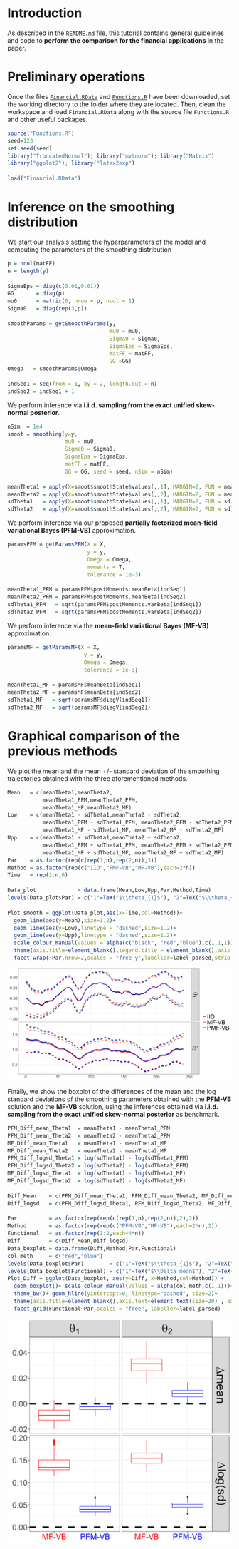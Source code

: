 Introduction
============

As described in the [`README.md`](https://github.com/augustofasano/Dynamic-Probit-PFMVB/blob/main/README.md) file, this tutorial contains general guidelines and code to **perform the comparison for the financial applications** in the paper.

Preliminary operations
======================

Once the files [`Financial.RData`](https://github.com/augustofasano/Dynamic-Probit-PFMVB/blob/main/Financial.RData) and [`Functions.R`](https://github.com/augustofasano/Dynamic-Probit-PFMVB/blob/main/Functions.R) have been downloaded, set the working directory to the folder where they are located. Then, clean the workspace and load `Financial.RData` along with the source file `Functions.R` and other useful packages.

``` r
source("Functions.R")
seed=123
set.seed(seed)
library("TruncatedNormal"); library("mvtnorm"); library("Matrix")
library("ggplot2"); library("latex2exp")

load("Financial.RData")
```

Inference on the smoothing distribution
======================

We start our analysis setting the hyperparameters of the model and computing the parameters of the smoothing distribution
````r
p = ncol(matFF)
n = length(y)

SigmaEps = diag(c(0.01,0.01))
GG       = diag(p)
mu0      = matrix(0, nrow = p, ncol = 1)
Sigma0   = diag(rep(3,p))

smoothParams = getSmooothParams(y,
                                mu0 = mu0,
                                Sigma0 = Sigma0,
                                SigmaEps = SigmaEps,
                                matFF = matFF,
                                GG =GG)
Omega   = smoothParams$Omega

indSeq1 = seq(from = 1, by = 2, length.out = n)
indSeq2 = indSeq1 + 1
````
We perform inference via **i.i.d. sampling from the exact unified skew-normal posterior**.
``` r
nSim  = 1e4
smoot = smoothing(y=y,
                  mu0 = mu0,
                  Sigma0 = Sigma0,
                  SigmaEps = SigmaEps,
                  matFF = matFF,
                  GG = GG, seed = seed, nSim = nSim)

meanTheta1 = apply(X=smoot$smoothState$values[,,1], MARGIN=2, FUN = mean)
meanTheta2 = apply(X=smoot$smoothState$values[,,2], MARGIN=2, FUN = mean)
sdTheta1   = apply(X=smoot$smoothState$values[,,1], MARGIN=2, FUN = sd)
sdTheta2   = apply(X=smoot$smoothState$values[,,2], MARGIN=2, FUN = sd)
```

We perform inference via our proposed **partially factorized mean-field variational Bayes (PFM-VB)** approximation.
````r
paramsPFM = getParamsPFM(X = X,
                         y = y,
                         Omega = Omega,
                         moments = T,
                         tolerance = 1e-3)

meanTheta1_PFM = paramsPFM$postMoments.meanBeta[indSeq1]
meanTheta2_PFM = paramsPFM$postMoments.meanBeta[indSeq2]
sdTheta1_PFM   = sqrt(paramsPFM$postMoments.varBeta[indSeq1])
sdTheta2_PFM   = sqrt(paramsPFM$postMoments.varBeta[indSeq2])
````
We perform inference via the **mean-field variational Bayes (MF-VB)** approximation.
````r
paramsMF = getParamsMF(X = X,
                        y = y,
                        Omega = Omega,
                        tolerance = 1e-3)

meanTheta1_MF = paramsMF$meanBeta[indSeq1]
meanTheta2_MF = paramsMF$meanBeta[indSeq2]
sdTheta1_MF   = sqrt(paramsMF$diagV[indSeq1])
sdTheta2_MF   = sqrt(paramsMF$diagV[indSeq2])
````

Graphical comparison of the previous methods
======================

We plot the mean and the mean +/- standard deviation of the smoothing trajectories obtained with the three aforementioned methods.
````r
Mean   = c(meanTheta1,meanTheta2,
           meanTheta1_PFM,meanTheta2_PFM,
           meanTheta1_MF,meanTheta2_MF) 
Low    = c(meanTheta1 - sdTheta1,meanTheta2 - sdTheta2,
           meanTheta1_PFM - sdTheta1_PFM, meanTheta2_PFM - sdTheta2_PFM,
           meanTheta1_MF - sdTheta1_MF, meanTheta2_MF - sdTheta2_MF)
Upp    = c(meanTheta1 + sdTheta1,meanTheta2 + sdTheta2,
           meanTheta1_PFM + sdTheta1_PFM, meanTheta2_PFM + sdTheta2_PFM,
           meanTheta1_MF + sdTheta1_MF, meanTheta2_MF + sdTheta2_MF)
Par    = as.factor(rep(c(rep(1,n),rep(2,n)),3))
Method = as.factor(rep(c("IID","PMF-VB","MF-VB"),each=2*n))
Time   = rep(1:n,6)

Data_plot             = data.frame(Mean,Low,Upp,Par,Method,Time)
levels(Data_plot$Par) = c("1"=TeX("$\\theta_{1}$"), "2"=TeX("$\\theta_{2}$"))

Plot_smooth = ggplot(Data_plot,aes(x=Time,col=Method))+
  geom_line(aes(y=Mean),size=1.2)+
  geom_line(aes(y=Low),linetype = "dashed",size=1.2)+
  geom_line(aes(y=Upp),linetype = "dashed",size=1.2)+
  scale_colour_manual(values = alpha(c("black", "red","blue"),c(1,1,1)))+ theme_bw()+
  theme(axis.title=element_blank(),legend.title = element_blank(),axis.text=element_text(size=20),strip.text = element_text(size=30),legend.text = element_text(size=30))+
  facet_wrap(~Par,nrow=2,scales = "free_y",labeller=label_parsed,strip.position = "right")
````
![alt text](https://github.com/augustofasano/Dynamic-Probit-PFMVB/blob/main/ComparisonTrajectories.png)

Finally, we show the boxplot of the differences of the mean and the log standard deviations of the smoothing parameters obtained with the **PFM-VB** solution and the **MF-VB** solution, using the inferences obtained via **i.i.d. sampling from the exact unified skew-normal posterior** as benchmark.

````r
PFM_Diff_mean_Theta1  = meanTheta1 - meanTheta1_PFM
PFM_Diff_mean_Theta2  = meanTheta2 - meanTheta2_PFM
MF_Diff_mean_Theta1   = meanTheta1 - meanTheta1_MF
MF_Diff_mean_Theta2   = meanTheta2 - meanTheta2_MF
PFM_Diff_logsd_Theta1 = log(sdTheta1) - log(sdTheta1_PFM)
PFM_Diff_logsd_Theta2 = log(sdTheta2) - log(sdTheta2_PFM)
MF_Diff_logsd_Theta1  = log(sdTheta1) - log(sdTheta1_MF)
MF_Diff_logsd_Theta2  = log(sdTheta2) - log(sdTheta2_MF)

Diff_Mean    = c(PFM_Diff_mean_Theta1, PFM_Diff_mean_Theta2, MF_Diff_mean_Theta1, MF_Diff_mean_Theta2)
Diff_logsd   = c(PFM_Diff_logsd_Theta1, PFM_Diff_logsd_Theta2, MF_Diff_logsd_Theta1, MF_Diff_logsd_Theta2)

Par          = as.factor(rep(rep(c(rep(1,n),rep(2,n)),2),2))
Method       = as.factor(rep(rep(c("PFM-VB","MF-VB"),each=2*n),2))
Functional   = as.factor(rep(1:2,each=4*n))
Diff         = c(Diff_Mean,Diff_logsd)
Data_boxplot = data.frame(Diff,Method,Par,Functional)
col_meth     = c("red","blue")
levels(Data_boxplot$Par)        = c("1"=TeX("$\\theta_{1}$"), "2"=TeX("$\\theta_{2}$"))
levels(Data_boxplot$Functional) = c("1"=TeX("$\\Delta mean$"), "2"=TeX("$\\Delta \\log(sd)$"))
Plot_Diff = ggplot(Data_boxplot, aes(y=Diff, x=Method,col=Method)) + 
  geom_boxplot()+ scale_colour_manual(values = alpha(col_meth,c(1,1)))+
  theme_bw()+ geom_hline(yintercept=0, linetype="dashed", size=2)+
  theme(axis.title=element_blank(),axis.text=element_text(size=20) , axis.text.x = element_text(colour = col_meth), strip.text = element_text(size=30),legend.position = "none")+
  facet_grid(Functional~Par,scales = "free", labeller=label_parsed)
````
![alt text](https://github.com/augustofasano/Dynamic-Probit-PFMVB/blob/main/ComparisonBoxplot.png)
